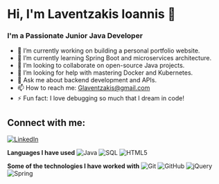 # Hi, I'm Laventzakis Ioannis 👋



### I'm a Passionate Junior Java Developer

- 🔭 I’m currently working on building a personal portfolio website.
- 🌱 I’m currently learning Spring Boot and microservices architecture.
- 👯 I’m looking to collaborate on open-source Java projects.
- 🤔 I’m looking for help with mastering Docker and Kubernetes.
- 💬 Ask me about backend development and APIs.
- 📫 How to reach me: Glaventzakis@gmail.com
- ⚡ Fun fact: I love debugging so much that I dream in code!

## Connect with me:
[![LinkedIn](https://img.shields.io/badge/LinkedIn-000000?style=flat&logo=linkedin&logoColor=0A66C2)](https://www.linkedin.com/in/ioannis-laventzakis-b9570a282/)


<!-- Languages and Technologies -->
**Languages I have used**
![Java](https://img.shields.io/badge/-Java-000000?style=flat&logo=Java&logoColor=007396)
![SQL](https://img.shields.io/badge/-SQL-000000?style=flat&logo=MySQL)
![HTML5](https://img.shields.io/badge/-HTML5-000000?style=flat&logo=HTML5)

**Some of the technologies I have worked with**
![Git](https://img.shields.io/badge/-Git-000000?style=flat&logo=git&logoColor=F05032)
![GitHub](https://img.shields.io/badge/-GitHub-000000?style=flat&logo=github&logoColor=FFFFFF)
![jQuery](https://img.shields.io/badge/-jQuery-000000?style=flat&logo=jQuery&logoColor=0769AD)
![Spring](https://img.shields.io/badge/-Spring-000000?style=flat&logo=spring&logoColor=6DB33F)

